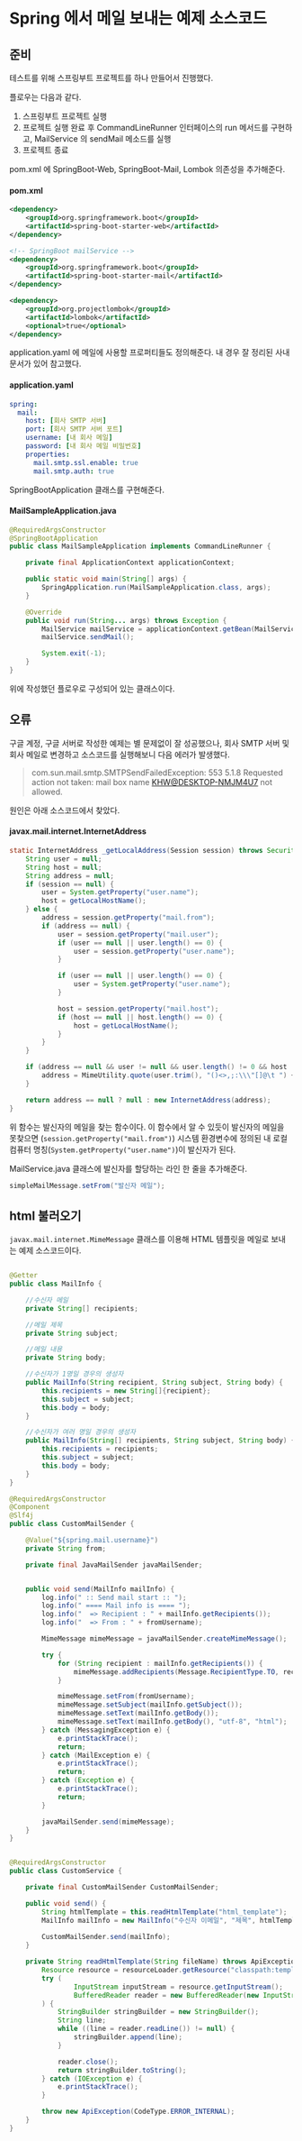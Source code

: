 # Spring 에서 메일 보내는 예제 소스코드

## 준비

테스트를 위해 스프링부트 프로젝트를 하나 만들어서 진행했다.

플로우는 다음과 같다.

1. 스프링부트 프로젝트 실행
2. 프로젝트 실행 완료 후 CommandLineRunner 인터페이스의 run 메서드를 구현하고, MailService 의 sendMail 메소드를 실행
3. 프로젝트 종료

pom.xml 에 SpringBoot-Web, SpringBoot-Mail, Lombok 의존성을 추가해준다.

#### pom.xml

```xml
<dependency>
    <groupId>org.springframework.boot</groupId>
    <artifactId>spring-boot-starter-web</artifactId>
</dependency>

<!-- SpringBoot mailService -->
<dependency>
    <groupId>org.springframework.boot</groupId>
    <artifactId>spring-boot-starter-mail</artifactId>
</dependency>

<dependency>
    <groupId>org.projectlombok</groupId>
    <artifactId>lombok</artifactId>
    <optional>true</optional>
</dependency>
```

application.yaml 에 메일에 사용할 프로퍼티들도 정의해준다. 내 경우 잘 정리된 사내 문서가 있어 참고했다.

#### application.yaml 

````yaml
spring:
  mail:
    host: [회사 SMTP 서버]
    port: [회사 SMTP 서버 포트]
    username: [내 회사 메일]
    password: [내 회사 메일 비밀번호]
    properties:
      mail.smtp.ssl.enable: true
      mail.smtp.auth: true
````



SpringBootApplication 클래스를 구현해준다.

#### MailSampleApplication.java

```java
@RequiredArgsConstructor
@SpringBootApplication
public class MailSampleApplication implements CommandLineRunner {

	private final ApplicationContext applicationContext;

	public static void main(String[] args) {
		SpringApplication.run(MailSampleApplication.class, args);
	}

	@Override
	public void run(String... args) throws Exception {
		MailService mailService = applicationContext.getBean(MailService.class);
		mailService.sendMail();

		System.exit(-1);
	}
}
```

위에 작성했던 플로우로 구성되어 있는 클래스이다.



## 오류

구글 계정, 구글 서버로 작성한 예제는 별 문제없이 잘 성공했으나, 회사 SMTP 서버 및 회사 메일로 변경하고 소스코드를 실행해보니 다음 에러가 발생했다.

> com.sun.mail.smtp.SMTPSendFailedException: 553 5.1.8 Requested action not taken: mail box name <KHW@DESKTOP-NMJM4U7> not allowed.

원인은 아래 소스코드에서 찾았다.

#### javax.mail.internet.InternetAddress

```java
static InternetAddress _getLocalAddress(Session session) throws SecurityException, AddressException, UnknownHostException {
    String user = null;
    String host = null;
    String address = null;
    if (session == null) {
        user = System.getProperty("user.name");
        host = getLocalHostName();
    } else {
        address = session.getProperty("mail.from");
        if (address == null) {
            user = session.getProperty("mail.user");
            if (user == null || user.length() == 0) {
                user = session.getProperty("user.name");
            }

            if (user == null || user.length() == 0) {
                user = System.getProperty("user.name");
            }

            host = session.getProperty("mail.host");
            if (host == null || host.length() == 0) {
                host = getLocalHostName();
            }
        }
    }

    if (address == null && user != null && user.length() != 0 && host != null && host.length() != 0) {
        address = MimeUtility.quote(user.trim(), "()<>,;:\\\"[]@\t ") + "@" + host;
    }

    return address == null ? null : new InternetAddress(address);
}
```

위 함수는 발신자의 메일을 찾는 함수이다. 이 함수에서 알 수 있듯이 발신자의 메일을 못찾으면 (```session.getProperty("mail.from")```)
시스템 환경변수에 정의된 내 로컬 컴퓨터 명칭(```System.getProperty("user.name")```)이 발신자가 된다.

MailService.java 클래스에 발신자를 할당하는 라인 한 줄을 추가해준다.

```java
simpleMailMessage.setFrom("발신자 메일");
```


## html 불러오기

```javax.mail.internet.MimeMessage``` 클래스를 이용해 HTML 템플릿을 메일로 보내는 예제 소스코드이다.

```java

@Getter
public class MailInfo {

    //수신자 메일
    private String[] recipients;

    //메일 제목
    private String subject;

    //메일 내용
    private String body;

    //수신자가 1명일 경우의 생성자
    public MailInfo(String recipient, String subject, String body) {
        this.recipients = new String[]{recipient};
        this.subject = subject;
        this.body = body;
    }

    //수신자가 여러 명일 경우의 생성자
    public MailInfo(String[] recipients, String subject, String body) {
        this.recipients = recipients;
        this.subject = subject;
        this.body = body;
    }
}

@RequiredArgsConstructor
@Component
@Slf4j
public class CustomMailSender {

    @Value("${spring.mail.username}")
    private String from;

    private final JavaMailSender javaMailSender;


    public void send(MailInfo mailInfo) {
        log.info(" :: Send mail start :: ");
        log.info(" ==== Mail info is ==== ");
        log.info("  => Recipient : " + mailInfo.getRecipients());
        log.info("  => From : " + fromUsername);

        MimeMessage mimeMessage = javaMailSender.createMimeMessage();

        try {
            for (String recipient : mailInfo.getRecipients()) {
                mimeMessage.addRecipients(Message.RecipientType.TO, recipient);
            }

            mimeMessage.setFrom(fromUsername);
            mimeMessage.setSubject(mailInfo.getSubject());
            mimeMessage.setText(mailInfo.getBody());
            mimeMessage.setText(mailInfo.getBody(), "utf-8", "html");
        } catch (MessagingException e) {
            e.printStackTrace();
            return;
        } catch (MailException e) {
            e.printStackTrace();
            return;
        } catch (Exception e) {
            e.printStackTrace();
            return;
        }

        javaMailSender.send(mimeMessage);
    }
}
```

```java

@RequiredArgsConstructor
public class CustomService {

    private final CustomMailSender CustomMailSender;

    public void send() {
        String htmlTemplate = this.readHtmlTemplate("html_template");
        MailInfo mailInfo = new MailInfo("수신자 이메일", "제목", htmlTemplate);
        
        CustomMailSender.send(mailInfo);
    }

    private String readHtmlTemplate(String fileName) throws ApiException {
        Resource resource = resourceLoader.getResource("classpath:template/mail/" + fileName + ".html");
        try (
                InputStream inputStream = resource.getInputStream();
                BufferedReader reader = new BufferedReader(new InputStreamReader(inputStream))
        ) {
            StringBuilder stringBuilder = new StringBuilder();
            String line;
            while ((line = reader.readLine()) != null) {
                stringBuilder.append(line);
            }

            reader.close();
            return stringBuilder.toString();
        } catch (IOException e) {
            e.printStackTrace();
        }

        throw new ApiException(CodeType.ERROR_INTERNAL);
    }
}

```
